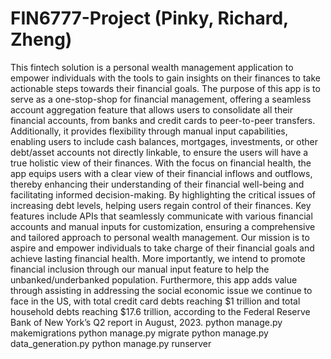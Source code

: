 # FIN6777-Project (Pinky, Richard, Zheng)
This fintech solution is a personal wealth management application to empower individuals with the tools to gain insights on their finances to take actionable steps towards their financial goals. The purpose of this app is to serve as a one-stop-shop for financial management, offering a seamless account aggregation feature that allows users to consolidate all their financial accounts, from banks and credit cards to peer-to-peer transfers. Additionally, it provides flexibility through manual input capabilities, enabling users to include cash balances, mortgages, investments, or other debt/asset accounts not directly linkable, to ensure the users will have a true holistic view of their finances.
With the focus on financial health, the app equips users with a clear view of their financial inflows and outflows, thereby enhancing their understanding of their financial well-being and facilitating informed decision-making. By highlighting the critical issues of increasing debt levels, helping users regain control of their finances. Key features include APIs that seamlessly communicate with various financial accounts and manual inputs for customization, ensuring a comprehensive and tailored approach to personal wealth management. 
Our mission is to aspire and empower individuals to take charge of their financial goals and achieve lasting financial health. More importantly, we intend to promote financial inclusion through our manual input feature to help the unbanked/underbanked population. Furthermore, this app adds value through assisting in addressing the social economic issue we continue to face in the US, with total credit card debts reaching $1 trillion and total household debts reaching $17.6 trillion, according to the Federal Reserve Bank of New York’s Q2 report in August, 2023. 
python manage.py makemigrations
python manage.py migrate
python manage.py data_generation.py
python manage.py runserver
